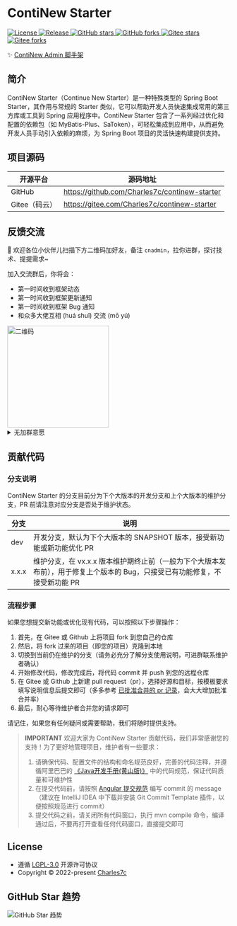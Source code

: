 # ContiNew Starter

<a href="https://github.com/Charles7c/continew-starter/blob/dev/LICENSE" target="_blank">
<img src="https://img.shields.io/badge/License-LGPL--3.0-blue.svg" alt="License" />
</a>
<a href="https://github.com/Charles7c/continew-starter" target="_blank">
<img src="https://img.shields.io/badge/SNAPSHOT-v1.0.0-%23ff3f59.svg" alt="Release" />
</a>
<a href="https://github.com/Charles7c/continew-starter" target="_blank">
<img src="https://img.shields.io/github/stars/Charles7c/continew-starter?style=social" alt="GitHub stars" />
</a>
<a href="https://github.com/Charles7c/continew-starter" target="_blank">
<img src="https://img.shields.io/github/forks/Charles7c/continew-starter?style=social" alt="GitHub forks" />
</a>
<a href="https://gitee.com/Charles7c/continew-starter" target="_blank">
<img src="https://gitee.com/Charles7c/continew-starter/badge/star.svg?theme=white" alt="Gitee stars" />
</a>
<a href="https://gitee.com/Charles7c/continew-starter" target="_blank">
<img src="https://gitee.com/Charles7c/continew-starter/badge/fork.svg?theme=white" alt="Gitee forks" />
</a>

✨ [ContiNew Admin 脚手架](https://cnadmin.charles7c.top/)

## 简介

ContiNew Starter（Continue New Starter）是一种特殊类型的 Spring Boot Starter，其作用与常规的 Starter 类似，它可以帮助开发人员快速集成常用的第三方库或工具到 Spring 应用程序中。ContiNew Starter 包含了一系列经过优化和配置的依赖包（如 MyBatis-Plus、SaToken），可轻松集成到应用中，从而避免开发人员手动引入依赖的麻烦，为 Spring Boot 项目的灵活快速构建提供支持。

## 项目源码

| 开源平台      | 源码地址                                    |
| ------------- | ------------------------------------------- |
| GitHub        | https://github.com/Charles7c/continew-starter |
| Gitee（码云） | https://gitee.com/Charles7c/continew-starter  |

## 反馈交流

💬 欢迎各位小伙伴儿扫描下方二维码加好友，备注 `cnadmin`，拉你进群，探讨技术、提提需求~   

加入交流群后，你将会：

- 第一时间收到框架动态
- 第一时间收到框架更新通知
- 第一时间收到框架 Bug 通知
- 和众多大佬互相 (huá shuǐ) 交流 (mō yú)

<div align="left">
  <img src="https://doc.charles7c.top/qrcode.jpg" alt="二维码" width="230px" />
</div>

<details>
<summary>无加群意愿</summary>
💬 如无加群意愿，欢迎在 <a href="https://github.com/Charles7c/continew-starter/discussions" target="_blank">Discussions</a> 中进行交流探讨~ 🍻
</details>

## 贡献代码

### 分支说明

ContiNew Starter 的分支目前分为下个大版本的开发分支和上个大版本的维护分支，PR 前请注意对应分支是否处于维护状态。

| 分支  | 说明                                                         |
| ----- | ------------------------------------------------------------ |
| dev   | 开发分支，默认为下个大版本的 SNAPSHOT 版本，接受新功能或新功能优化 PR |
| x.x.x | 维护分支，在 vx.x.x 版本维护期终止前（一般为下个大版本发布前），用于修复上个版本的 Bug，只接受已有功能修复，不接受新功能 PR |

### 流程步骤

如果您想提交新功能或优化现有代码，可以按照以下步骤操作：

1. 首先，在 Gitee 或 Github 上将项目 fork 到您自己的仓库
2. 然后，将 fork 过来的项目（即您的项目）克隆到本地
3. 切换到当前仍在维护的分支（请务必充分了解分支使用说明，可进群联系维护者确认）
4. 开始修改代码，修改完成后，将代码 commit 并 push 到您的远程仓库
5. 在 Gitee 或 Github 上新建 pull request（pr），选择好源和目标，按模板要求填写说明信息后提交即可（多多参考 [已批准合并的 pr 记录](https://github.com/Charles7c/continew-starter/pulls?q=is%3Apr+is%3Amerged)，会大大增加批准合并率）
6. 最后，耐心等待维护者合并您的请求即可

请记住，如果您有任何疑问或需要帮助，我们将随时提供支持。

> **IMPORTANT**
> 欢迎大家为 ContiNew Starter 贡献代码，我们非常感谢您的支持！为了更好地管理项目，维护者有一些要求：
>
> 1. 请确保代码、配置文件的结构和命名规范良好，完善的代码注释，并遵循阿里巴巴的 <a href="https://github.com/Charles7c/continew-starter/blob/dev/code-style/Java%E5%BC%80%E5%8F%91%E6%89%8B%E5%86%8C(%E9%BB%84%E5%B1%B1%E7%89%88).pdf" target="_blank">《Java开发手册(黄山版)》</a> 中的代码规范，保证代码质量和可维护性
> 2. 在提交代码前，请按照 [Angular 提交规范](https://github.com/conventional-changelog/conventional-changelog/tree/master/packages/conventional-changelog-angular) 编写 commit 的 message（建议在 IntelliJ IDEA 中下载并安装 Git Commit Template 插件，以便按照规范进行 commit）
> 3. 提交代码之前，请关闭所有代码窗口，执行 mvn compile 命令，编译通过后，不要再打开查看任何代码窗口，直接提交即可

## License

- 遵循 <a href="https://github.com/Charles7c/continew-starter/blob/dev/LICENSE" target="_blank">LGPL-3.0</a> 开源许可协议
- Copyright © 2022-present <a href="https://blog.charles7c.top" target="_blank">Charles7c</a>

## GitHub Star 趋势

![GitHub Star 趋势](https://starchart.cc/charles7c/continew-starter.svg)